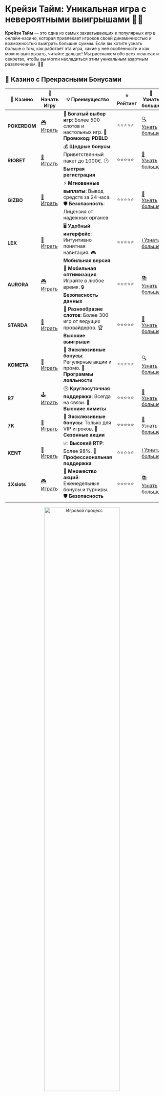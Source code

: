 # Крейзи Тайм: Уникальная игра с невероятными выигрышами 🎰💥

**Крейзи Тайм** — это одна из самых захватывающих и популярных игр в онлайн-казино, которая привлекает игроков своей динамичностью и возможностью выиграть большие суммы. Если вы хотите узнать больше о том, как работает эта игра, какие у неё особенности и как можно выигрывать, читайте дальше! Мы расскажем обо всех нюансах и секретах, чтобы вы могли насладиться этим уникальным азартным развлечением. 🎉💸

## 🌟 Казино с Прекрасными Бонусами

| 🎲 **Казино** | 🔗 **Начать Игру** | 💡 **Преимущество** | ⭐ **Рейтинг** | 🔗 **Узнать больше** |
|--------------|---------------------|---------------------|----------------|----------------------|
| **POKERDOM**  | [🎮 Играть](https://brandplay.link/4k77v2yx) | 🎉 **Богатый выбор игр**: Более 500 слотов и настольных игр. 🎁 **Промокод**: **PDBLD** | ⭐⭐⭐⭐⭐ | [🔍 Узнать больше](https://brandplay.link/4k77v2yx) |
| **RIOBET**    | [🎰 Играть](https://brandplay.link/7xBLTPyj) | 💰 **Щедрые бонусы**: Приветственный пакет до 1000€. 🕒 **Быстрая регистрация** | ⭐⭐⭐⭐⭐ | [📖 Узнать больше](https://brandplay.link/7xBLTPyj) |
| **GIZBO**     | [🎲 Играть](https://brandplay.link/bprXw4YV) | ⚡ **Мгновенные выплаты**: Вывод средств за 24 часа. 🛡️ **Безопасность**: Лицензия от надежных органов | ⭐⭐⭐⭐⭐ | [📝 Узнать больше](https://brandplay.link/bprXw4YV) |
| **LEX**       | [🤑 Играть](https://brandplay.link/zW4hdDFV) | 🖥️ **Удобный интерфейс**: Интуитивно понятная навигация. 🎮 **Мобильная версия** | ⭐⭐⭐⭐⭐ | [ℹ️ Узнать больше](https://brandplay.link/zW4hdDFV) |
| **AURORA**    | [🎮 Играть](https://10trafic-stat2.com/click/668546556bcc6313411604bd/6766/13032/subaccount) | 📱 **Мобильная оптимизация**: Играйте в любое время. 🔒 **Безопасность данных** | ⭐⭐⭐⭐⭐ | [📚 Узнать больше](https://10trafic-stat2.com/click/668546556bcc6313411604bd/6766/13032/subaccount) |
| **STARDА**    | [🎯 Играть](https://brandplay.link/fB7xwRFL) | 🎰 **Разнообразие слотов**: Более 300 игр от ведущих провайдеров. 🏆 **Высокие выигрыши** | ⭐⭐⭐⭐⭐ | [🔎 Узнать больше](https://brandplay.link/fB7xwRFL) |
| **KOMETA**    | [🎰 Играть](https://brandplay.link/8ZymQJV8) | 🎁 **Эксклюзивные бонусы**: Регулярные акции и промо. 🔄 **Программы лояльности** | ⭐⭐⭐⭐⭐ | [🔍 Узнать больше](https://brandplay.link/8ZymQJV8) |
| **R7**        | [🕹️ Играть](https://brandplay.link/bMd3Yjsw) | 🕒 **Круглосуточная поддержка**: Всегда на связи. 💸 **Высокие лимиты** | ⭐⭐⭐⭐⭐ | [📖 Узнать больше](https://brandplay.link/bMd3Yjsw) |
| **7K**        | [🎲 Играть](https://brandplay.link/BvQyFShp) | 🌟 **Эксклюзивные бонусы**: Только для VIP игроков. 🎉 **Сезонные акции** | ⭐⭐⭐⭐⭐ | [📝 Узнать больше](https://brandplay.link/BvQyFShp) |
| **KENT**      | [🤑 Играть](https://brandplay.link/Fv2WP3js) | 📈 **Высокий RTP**: Более 98%. 💼 **Профессиональная поддержка** | ⭐⭐⭐⭐⭐ | [ℹ️ Узнать больше](https://brandplay.link/Fv2WP3js) |
| **1Xslots**   | [🎮 Играть](https://brandplay.link/hSB1khtr) | 🎉 **Множество акций**: Еженедельные бонусы и турниры. 🛡️ **Безопасность** | ⭐⭐⭐⭐⭐ | [📚 Узнать больше](https://brandplay.link/hSB1khtr) |

<div align="center"> <img src="https://i.pinimg.com/originals/1d/b3/25/1db325483acbe642c6d4e6fdd73a4988.gif" alt="Игровой процесс" width="70%"> </div>
---

## 🚀 Быстрые Выигрыши и Поддержка

| 🎲 **Казино** | 🔗 **Начать Игру** | 💡 **Преимущество** | ⭐ **Рейтинг** | 🔗 **Узнать больше** |
|--------------|---------------------|---------------------|----------------|----------------------|
| **GAMA**      | [🎯 Играть](https://brandplay.link/j6NMKsDz) | 🔍 **Интуитивный интерфейс**: Легкость использования. 🏅 **Престижные турниры** | ⭐⭐⭐⭐☆ | [🔎 Узнать больше](https://brandplay.link/j6NMKsDz) |
| **ONION**     | [🎰 Играть](https://brandplay.link/zBGRVpQ9) | 🤑 **Низкие ставки**: Идеально для начинающих. 🔄 **Быстрые выводы** | ⭐⭐⭐⭐☆ | [🔍 Узнать больше](https://brandplay.link/zBGRVpQ9) |
| **ЧЕМПИОН**   | [🕹️ Играть](https://temon-gter.cfd/go/lRq?p80412p304504pcc44t17455) | 🏅 **Лояльная программа**: Награды за активность. 🎁 **Ежемесячные бонусы** | ⭐⭐⭐⭐☆ | [📖 Узнать больше](https://temon-gter.cfd/go/lRq?p80412p304504pcc44t17455) |
| **VAVADA**    | [🎲 Играть](https://vavadapartner.pro/?promo=ea5c9275-6854-4505-94fc-95ab18221945-linkb2) | 🚀 **Быстрая регистрация**: Начните играть мгновенно. 🔐 **Безопасные транзакции** | ⭐⭐⭐⭐☆ | [📝 Узнать больше](https://vavadapartner.pro/?promo=ea5c9275-6854-4505-94fc-95ab18221945-linkb2) |
| **FRIENDS**   | [🤑 Играть](https://gofriends.mba/linkb2) | 🤝 **Социальные игры**: Играйте с друзьями. 🌐 **Мультиплатформенность** | ⭐⭐⭐⭐☆ | [ℹ️ Узнать больше](https://gofriends.mba/linkb2) |
| **1WIN**      | [🎮 Играть](https://brandplay.link/smXVpBbG) | 🏆 **Спортивные ставки**: Широкий выбор видов спорта. 💵 **Высокие коэффициенты** | ⭐⭐⭐⭐☆ | [📚 Узнать больше](https://brandplay.link/smXVpBbG) |
| **DRIP**      | [🎯 Играть](https://drp-ircp01.com/c07e6a3db) | 🌐 **Инновационные игры**: Новейшие игровые технологии. 🛡️ **Высокая безопасность** | ⭐⭐⭐⭐☆ | [🔎 Узнать больше](https://drp-ircp01.com/c07e6a3db) |
| **JOYCASINO** | [🎰 Играть](https://rpc30.call2me.pro/?/ru/registration?apkpop=0&partner=p24970p3291217pc98f) | 🎁 **Приятные бонусы**: Ежедневные акции и подарки. 🕹️ **Разнообразие игр** | ⭐⭐⭐⭐☆ | [🔍 Узнать больше](https://rpc30.call2me.pro/?/ru/registration?apkpop=0&partner=p24970p3291217pc98f) |
| **PLAYFORTUNA** | [🎮 Играть](https://fortunapromo.net/alt/playfortuna/registration?0dc4a9362a71feb7e3f165fb8e766f70) | 🎉 **Регулярные акции**: Бонусы, фриспины и многое другое. 🏅 **Турниры** | ⭐⭐⭐⭐☆ | [📚 Узнать больше](https://fortunapromo.net/alt/playfortuna/registration?0dc4a9362a71feb7e3f165fb8e766f70) |
| **SYKAA**     | [🤑 Играть](https://s-two-way.com/?source=linkb2&pid=30697) | 💸 **Доступные ставки**: Идеально для новичков. 🎁 **Щедрые бонусы** | ⭐⭐⭐⭐☆ | [🔍 Узнать больше](https://s-two-way.com/?source=linkb2&pid=30697) |

<div align="center"> <img src="https://i.pinimg.com/originals/1d/b3/25/1db325483acbe642c6d4e6fdd73a4988.gif" alt="Игровой процесс" width="70%"> </div>

![Крейзи Тайм](https://i.pinimg.com/originals/a9/29/6e/a9296ea1cf6a7c20a985e593451f0323.png)

## Что такое Крейзи Тайм?

**Крейзи Тайм** — это игра с элементами удачи и стратегии, которая была разработана компанией Evolution Gaming и быстро завоевала популярность в онлайн-казино. Это игровое шоу, в котором игроки делают ставки на один из множества секторов колеса фортуны, вращаемого крупье.

### Принцип игры

В основе игры **Крейзи Тайм** лежит колесо, разделённое на различные сектора. Каждый сектор имеет свою стоимость или множитель. Игроки делают ставки на сектор, в котором они хотят оказаться после того, как колесо остановится. Если игрок угадал сектор, он выигрывает в соответствии с коэффициентом этого сектора. 

- Колесо состоит из 54 секторов, в том числе множителей и бонусных игр.
- Есть 4 бонусных игры: **Cash Hunt**, **Pachinko**, **Coin Flip** и **Crazy Time**, каждая из которых предлагает уникальные возможности для увеличения выигрыша.

## Как играть в Крейзи Тайм?

Игра проста в освоении и предлагает большое количество вариантов ставок. Вот как вы можете начать:

1. **Выберите казино**: Найдите онлайн-казино, которое предлагает игру **Крейзи Тайм**. Она доступна в большинстве крупных платформ, которые работают с Evolution Gaming.
2. **Сделайте ставку**: Перед тем как колесо начнёт вращаться, сделайте свою ставку. Вы можете выбрать несколько секторов или сосредоточиться на одном.
3. **Ждите вращения**: После того как ставки сделаны, крупье начнёт вращать колесо. Если колесо остановится на вашем выбранном секторе, вы выиграете в зависимости от коэффициента.
4. **Бонусные игры**: Если колесо останавливается на одном из бонусных секторов, вы попадёте в бонусную игру, где сможете умножить свой выигрыш.

## Преимущества игры Крейзи Тайм

Почему **Крейзи Тайм** так популярен среди игроков?

- **Динамичный процесс**: Игра постоянно движется, и каждый поворот колеса — это новый шанс на выигрыш.
- **Множество бонусов**: С бонусными играми, такими как **Cash Hunt** и **Crazy Time**, у игроков появляется шанс значительно увеличить свой выигрыш.
- **Высокие коэффициенты**: В игре присутствуют сектора с высокими множителями, которые могут привести к внушительным выплатам.
- **Интерактивность**: Игра имеет уникальную атмосферу с живыми ведущими, которые делают игровой процесс ещё более захватывающим и реалистичным.

## Бонусные игры в Крейзи Тайм

Одной из главных особенностей **Крейзи Тайм** являются бонусные игры, которые делают её ещё более интересной. Вот что они собой представляют:

1. **Cash Hunt**: Вы выбираете скрытые мишени на экране и получаете случайный множитель.
2. **Pachinko**: Шарик падает по наклонной поверхности с множителями, и в конце вы получаете выплату в зависимости от того, на каком секторе он остановится.
3. **Coin Flip**: Простая игра с монетой, где вам нужно угадать, на какую сторону она упадёт — «Орел» или «Решка».
4. **Crazy Time**: В самой бонусной игре колеса фортуны вы вращаете огромное колесо с множителями до 1000x.

## Советы по игре в Крейзи Тайм

- **Используйте стратегию ставок**: Пробуйте разные стратегии ставок, чтобы увеличить ваши шансы на победу. Например, вы можете ставить на несколько секторов или сосредоточиться на высоких множителях.
- **Не забывайте про бонусные игры**: Эти игры могут значительно увеличить ваш выигрыш, так что не упускайте шанс попасть в них.
- **Управляйте своим банкроллом**: Как и в любой другой азартной игре, важно следить за своими ставками и не рисковать больше, чем вы готовы проиграть.

## Почему стоит играть в Крейзи Тайм?

- **Разнообразие**: Множество вариантов ставок и бонусных игр делает процесс увлекательным и не даёт заскучать.
- **Шанс на большие выигрыши**: Благодаря высоким коэффициентам и бонусным раундам, шансы на крупный выигрыш увеличиваются.
- **Интерактивность и реализм**: Игра с реальными ведущими и динамичными эффектами создаёт атмосферу настоящего казино.

## Заключение

**Крейзи Тайм** — это захватывающая игра, которая сочетает элементы удачи, стратегии и веселья. Если вы ищете что-то новое и необычное в мире онлайн-казино, это идеальный выбор. Уникальные бонусные игры, большие множители и увлекательный процесс делают **Крейзи Тайм** одной из самых популярных игр среди любителей азартных развлечений. 🎰✨

Играйте ответственно, наслаждайтесь процессом и удачи вам в поисках выигрышных секторов! 🍀🎉
